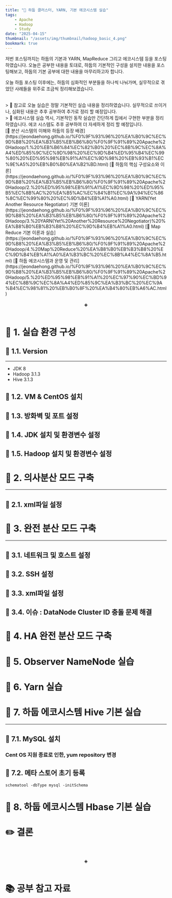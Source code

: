 ```yaml
---
title: "📘 하둡 클러스터, YARN, 기본 에코시스템 실습"
tags:
    - Apache
    - Hadoop
    - Study
date: "2025-04-15"
thumbnail: "/assets/img/thumbnail/hadoop_basic_4.png"
bookmark: true
---
```


저번 포스팅까지는 하둡의 기본과 YARN, MapReduce 그리고 에코시스템 등을 포스팅하였습니다.
오늘은 공부한 내용을 토대로, 하둡의 기본적인 구성을 설치한 내용을 포스팅해보고, 하둡의 기본 공부에 대한 내용을 마무리하고자 합니다.

오늘 하둡 포스팅 이후에는, 하둡의 심화적인 부분들을 하나씩 나눠가며, 실무적으로 겪었던 사례들을 위주로 조금씩 정리해보겠습니다.

<br>
> 📌 참고로 오늘 실습은 정말 기본적인 실습 내용을 정리하였습니다. 실무적으로 쓰이거나, 심화된 내용은 추후 공부하여 추가로 정리 할 예정입니다.

<br>
> 📌 에코시스템 실습 역시, 기본적인 동작 실습만 간단하게 집에서 구현한 부분을 정리하였습니다. 에코 시스템도 추후 공부하여 더 자세하게 정리 할 예정입니다.

<br>
[📘 분산 시스템의 이해와 하둡의 등장 배경](https://jeondaehong.github.io/%F0%9F%93%96%20%EA%B0%9C%EC%9D%B8%20%EA%B3%B5%EB%B6%80/%F0%9F%91%89%20Apache%20Hadoop/1.%20%EB%B6%84%EC%82%B0%20%EC%8B%9C%EC%8A%A4%ED%85%9C%EC%9D%98%20%EC%9D%B4%ED%95%B4%EC%99%80%20%ED%95%98%EB%91%A1%EC%9D%98%20%EB%93%B1%EC%9E%A5%20%EB%B0%B0%EA%B2%BD.html)
[📘 하둡의 핵심 구성요소와 이론](https://jeondaehong.github.io/%F0%9F%93%96%20%EA%B0%9C%EC%9D%B8%20%EA%B3%B5%EB%B6%80/%F0%9F%91%89%20Apache%20Hadoop/2.%20%ED%95%98%EB%91%A1%EC%9D%98%20%ED%95%B5%EC%8B%AC%20%EA%B5%AC%EC%84%B1%EC%9A%94%EC%86%8C%EC%99%80%20%EC%9D%B4%EB%A1%A0.html)
[📘 YARN(Yet Another Resource Negotiator) 기본 이론](https://jeondaehong.github.io/%F0%9F%93%96%20%EA%B0%9C%EC%9D%B8%20%EA%B3%B5%EB%B6%80/%F0%9F%91%89%20Apache%20Hadoop/3.%20YARN(Yet%20Another%20Resource%20Negotiator)%20%EA%B8%B0%EB%B3%B8%20%EC%9D%B4%EB%A1%A0.html)
[📘 Map Reduce 기본 이론과 실습](https://jeondaehong.github.io/%F0%9F%93%96%20%EA%B0%9C%EC%9D%B8%20%EA%B3%B5%EB%B6%80/%F0%9F%91%89%20Apache%20Hadoop/4.%20Map%20Reduce%20%EA%B8%B0%EB%B3%B8%20%EC%9D%B4%EB%A1%A0%EA%B3%BC%20%EC%8B%A4%EC%8A%B5.html)
[📘 하둡 에코시스템과 운영 및 관리](https://jeondaehong.github.io/%F0%9F%93%96%20%EA%B0%9C%EC%9D%B8%20%EA%B3%B5%EB%B6%80/%F0%9F%91%89%20Apache%20Hadoop/5.%20%ED%95%98%EB%91%A1%20%EC%97%90%EC%BD%94%EC%8B%9C%EC%8A%A4%ED%85%9C%EA%B3%BC%20%EC%9A%B4%EC%98%81%20%EB%B0%8F%20%EA%B4%80%EB%A6%AC.html)



<br>
<br>
<div align="center">◈</div>
<br>

# 🐘 1. 실습 환경 구성

## 🐘 1.1. Version
---
- JDK 8
- Hadoop 3.1.3
- Hive 3.1.3

## 🐘 1.2. VM & CentOS 설치

## 🐘 1.3. 방화벽 및 포트 설정

## 🐘 1.4. JDK 설치 및 환경변수 설정

## 🐘 1.5. Hadoop 설치 및 환경변수 설정




# 🐘 2. 의사분산 모드 구축
---

## 🐘 2.1. xml파일 설정



# 🐘 3. 완전 분산 모드 구축
---
## 🐘 3.1. 네트워크 및 호스트 설정

## 🐘 3.2. SSH 설정

## 🐘 3.3. xml파일 설정

## 🐘 3.4. 이슈 : DataNode Cluster ID 충돌 문제 해결





# 🐘 4. HA 완전 분산 모드 구축


# 🐘 5. Observer NameNode 실습


# 🐘 6. Yarn 실습



# 🐘 7. 하둡 에코시스템 Hive 기본 실습
---
## 🐘 7.1. MySQL 설치

### Cent OS 지원 종료로 인한, yum repository 변경

## 🐘 7.2. 메타 스토어 초기 등록
`schematool -dbType mysql -initSchema`


# 🐘 8. 하둡 에코시스템 Hbase 기본 실습



# ✏️ 결론

<br>
<br>
<div align="center">◈</div>
<br>

# 📚 공부 참고 자료
